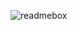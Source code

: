 
![readmebox](https://github.com/saputranc/saputranc/assets/68223504/ee59c642-94e9-4df0-a4bb-951450fb9bbc)
